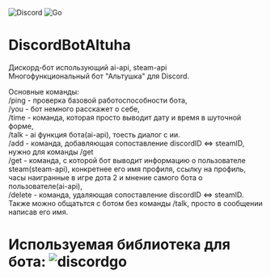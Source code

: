![Discord](https://img.shields.io/badge/Discord-5865F2?style=for-the-badge&logo=discord&logoColor=white)
![Go](https://img.shields.io/badge/Go-00ADD8?style=for-the-badge&logo=go&logoColor=white)  
# DiscordBotAltuha  
Дискорд-бот использующий ai-api, steam-api  
Многофункциональный бот "Альтушка" для Discord.  

Основные команды:  
	/ping - проверка базовой работоспособности бота,  
	/you  - бот немного расскажет о себе,    
	/time - команда, которая просто выводит дату и время в шуточной форме,  
	/talk - ai функция бота(ai-api), тоесть диалог с ии.  
  /add - команда, добавляющая сопоставление discordID <=> steamID, нужно для команды /get  
  /get - команда, с которой бот выводит информацию о пользователе steam(steam-api), конкретнее его имя профиля, ссылку на профиль, часы наигранные в игре дота 2 и мнение самого бота о пользователе(ai-api),  
  /delete - команда, удаляющая сопоставление discordID <=> steamID.  
Также можно общатьтся с ботом без команды /talk, просто в сообщении написав его имя.  
# Используемая библиотека для бота: ![discordgo](https://github.com/bwmarrin/discordgo)
